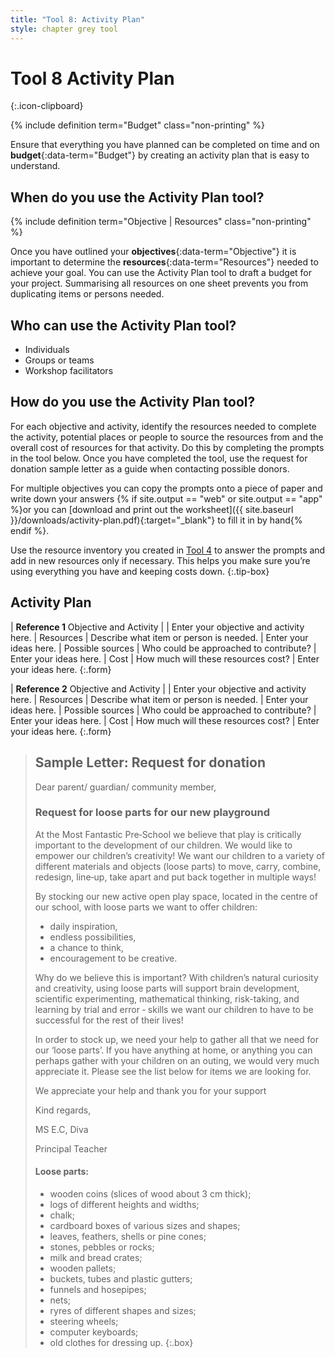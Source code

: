 ```yaml
---
title: "Tool 8: Activity Plan"
style: chapter grey tool
---
```


# **Tool 8** Activity Plan
{:.icon-clipboard}

{% include definition term="Budget" class="non-printing" %}

Ensure that everything you have planned can be completed on time and on **budget**{:data-term="Budget"} by creating an activity plan that is easy to understand.

## When do you use the Activity Plan tool?

{% include definition term="Objective | Resources" class="non-printing" %}

Once you have outlined your **objectives**{:data-term="Objective"} it is important to determine the **resources**{:data-term="Resources"} needed to achieve your goal. You can use the Activity Plan tool to draft a budget for your project. Summarising all resources on one sheet prevents you from duplicating items or persons needed.

## Who can use the Activity Plan tool?

-   Individuals
-   Groups or teams
-   Workshop facilitators

## How do you use the Activity Plan tool?

For each objective and activity, identify the resources needed to complete the activity, potential places or people to source the resources from and the overall cost of resources for that activity. Do this by completing the prompts in the tool below. Once you have completed the tool, use the request for donation sample letter as a guide when contacting possible donors.

For multiple objectives you can copy the prompts onto a piece of paper and write down your answers {% if site.output == "web" or site.output == "app" %}or you can [download and print out the worksheet]({{ site.baseurl }}/downloads/activity-plan.pdf){:target="_blank"} to fill it in by hand{% endif %}.

Use the resource inventory you created in [Tool 4](06-04.html) to answer the prompts and add in new resources only if necessary. This helps you make sure you’re using everything you have and keeping costs down.
{:.tip-box}

## Activity Plan

| **Reference 1** Objective and Activity |  | Enter your objective and activity here.
| Resources | Describe what item or person is needed. | Enter your ideas here.
| Possible sources | Who could be approached to contribute? | Enter your ideas here.
| Cost | How much will these resources cost? | Enter your ideas here.
{:.form}

| **Reference 2** Objective and Activity |   | Enter your objective and activity here.
| Resources | Describe what item or person is needed. | Enter your ideas here.
| Possible sources | Who could be approached to contribute? | Enter your ideas here.
| Cost | How much will these resources cost? | Enter your ideas here.
{:.form}

> ## Sample Letter: Request for donation
> 
> Dear parent/ guardian/ community member,
> 
> ### Request for loose parts for our new playground
> 
> At the Most Fantastic Pre‐School we believe that play is critically important to the development of our children. We would like to empower our children’s creativity! We want our children to a variety of different materials and objects (loose parts) to move, carry, combine, redesign, line‐up, take apart and put back together in multiple ways!
> 
> By stocking our new active open play space, located in the centre of our school, with loose parts we want to offer children:
> 
> *   daily inspiration,
> *   endless possibilities,
> *   a chance to think,
> *   encouragement to be creative.
> 
> Why do we believe this is important? With children’s natural curiosity and creativity, using loose parts will support brain development, scientific experimenting, mathematical thinking, risk-taking, and learning by trial and error ‐ skills we want our children to have to be successful for the rest of their lives!
> 
> In order to stock up, we need your help to gather all that we need for our ‘loose parts’. If you have anything at home, or anything you can perhaps gather with your children on an  outing, we would very much appreciate it. Please see the list below for items we are looking for.
> 
> We appreciate your help and thank you for your support
> 
> Kind regards,
> 
> MS E.C, Diva
> 
> Principal Teacher
> 
> #### Loose parts:
> 
> *   wooden coins (slices of wood about 3&nbsp;cm thick);
> *   logs of different heights and widths;
> *   chalk;
> *   cardboard boxes of various sizes and shapes;
> *   leaves, feathers, shells or pine cones;
> *   stones, pebbles or rocks;
> *   milk and bread crates;
> *   wooden pallets;
> *   buckets, tubes and plastic gutters;
> *   funnels and hosepipes;
> *   nets;
> *   ryres of different shapes and sizes;
> *   steering wheels;
> *   computer keyboards;
> *   old clothes for dressing up.
{:.box}
